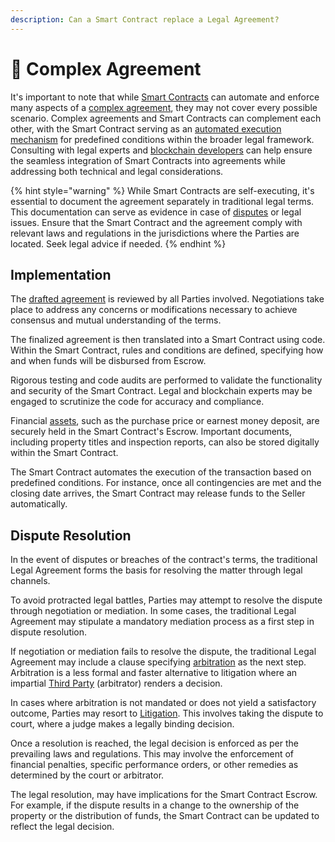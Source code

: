 ```yaml
---
description: Can a Smart Contract replace a Legal Agreement?
---
```


# 📑 Complex Agreement

It's important to note that while [Smart Contracts](../) can automate and enforce many aspects of a [complex agreement](../../../resources/glossary.md#agreement), they may not cover every possible scenario. Complex agreements and Smart Contracts can complement each other, with the Smart Contract serving as an [automated execution mechanism](../automated/) for predefined conditions within the broader legal framework. Consulting with legal experts and [blockchain developers](../../dispute-resolution/arbitration.md#blockchain-and-technology-specialists) can help ensure the seamless integration of Smart Contracts into agreements while addressing both technical and legal considerations.

{% hint style="warning" %}
While Smart Contracts are self-executing, it's essential to document the agreement separately in traditional legal terms. This documentation can serve as evidence in case of [disputes](../../../resources/glossary.md#dispute) or legal issues. Ensure that the Smart Contract and the agreement comply with relevant laws and regulations in the jurisdictions where the Parties are located. Seek legal advice if needed.
{% endhint %}

## Implementation

The [drafted agreement](../draft.md) is reviewed by all Parties involved. Negotiations take place to address any concerns or modifications necessary to achieve consensus and mutual understanding of the terms.

The finalized agreement is then translated into a Smart Contract using code. Within the Smart Contract, rules and conditions are defined, specifying how and when funds will be disbursed from Escrow.

Rigorous testing and code audits are performed to validate the functionality and security of the Smart Contract. Legal and blockchain experts may be engaged to scrutinize the code for accuracy and compliance.

Financial [assets](../../../resources/glossary.md#assets), such as the purchase price or earnest money deposit, are securely held in the Smart Contract's Escrow. Important documents, including property titles and inspection reports, can also be stored digitally within the Smart Contract.

The Smart Contract automates the execution of the transaction based on predefined conditions. For instance, once all contingencies are met and the closing date arrives, the Smart Contract may release funds to the Seller automatically.

## **Dispute Resolution**

In the event of disputes or breaches of the contract's terms, the traditional Legal Agreement forms the basis for resolving the matter through legal channels.

To avoid protracted legal battles, Parties may attempt to resolve the dispute through negotiation or mediation. In some cases, the traditional Legal Agreement may stipulate a mandatory mediation process as a first step in dispute resolution.

If negotiation or mediation fails to resolve the dispute, the traditional Legal Agreement may include a clause specifying [arbitration](../../dispute-resolution/arbitration.md) as the next step. Arbitration is a less formal and faster alternative to litigation where an impartial [Third Party](../../../resources/glossary.md#third-party) (arbitrator) renders a decision.

In cases where arbitration is not mandated or does not yield a satisfactory outcome, Parties may resort to [Litigation](../../dispute-resolution/litigation.md). This involves taking the dispute to court, where a judge makes a legally binding decision.

Once a resolution is reached, the legal decision is enforced as per the prevailing laws and regulations. This may involve the enforcement of financial penalties, specific performance orders, or other remedies as determined by the court or arbitrator.

The legal resolution, may have implications for the Smart Contract Escrow. For example, if the dispute results in a change to the ownership of the property or the distribution of funds, the Smart Contract can be updated to reflect the legal decision.
